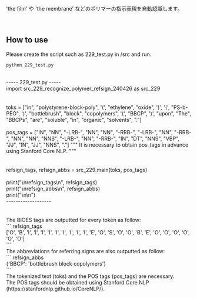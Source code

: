 'the film' や 'the membrane' などのポリマーの指示表現を自動認識します。<br>
<br>
<br>
## How to use
Please create the script such as 229_test.py in /src and run.<br>
```
python 229_test.py
```
<br>
----- 229_test.py -----<br>
import src_229_recognize_polymer_refsign_240426 as src_229<br>
<br>
<br>
toks = ["in", "polystyrene-block-poly", '(', "ethylene", "oxide", ')', '(', "PS-b-PEO", ')', "bottlebrush", "block", "copolymers", '(', "BBCP", ')', "upon", "The", "BBCPs", "are", "soluble", "in", "organic", "solvents", "."]<br>
<br>
pos_tags = ["IN", "NN", "-LRB-", "NN", "NN", "-RRB-", "-LRB-", "NN", "-RRB-", "NN", "NN", "NNS", "-LRB-", "NN", "-RRB-", "IN", "DT", "NNS", "VBP", "JJ", "IN", "JJ", "NNS", "."]
""" It is necessary to obtain pos_tags in advance using Stanford Core NLP. """<br>
<br>
<br>
refsign_tags, refsign_abbs = src_229.main(toks, pos_tags)<br>
<br>
print("\nrefsign_tags\n", refsign_tags)<br>
print("\nrefsign_abbs\n", refsign_abbs)<br>
print("\n\n")<br>
-------------------<br>
<br>
<br>
The BIOES tags are outputted for every token as follow:<br>
```
refsign_tags<br>
 ['O', 'B', 'I', 'I', 'I', 'I', 'I', 'I', 'I', 'I', 'I', 'E', 'O', 'S', 'O', 'O', 'B', 'E', 'O', 'O', 'O', 'O', 'O', 'O']<br>
```
<br>
The abbreviations for referring signs are also outputted as follow:<br>
```
refsign_abbs<br>
 {'BBCP': 'bottlebrush block copolymers'}<br>
```
<br>
The tokenized text (toks) and the POS tags (pos_tags) are necessary.<br>
The POS tags should be obtained using Stanford Core NLP (https://stanfordnlp.github.io/CoreNLP/).<br>
<br>
<br>
